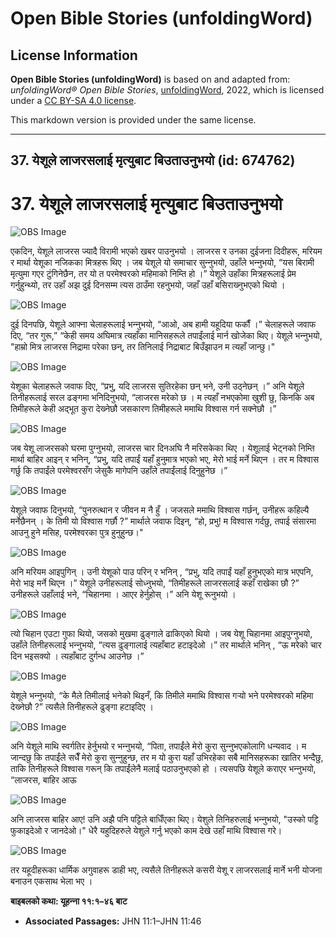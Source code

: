 # Open Bible Stories (unfoldingWord)

## License Information

**Open Bible Stories (unfoldingWord)** is based on and adapted from: _unfoldingWord® Open Bible Stories_, [unfoldingWord](https://unfoldingword.org/utw), 2022, which is licensed under a [CC BY-SA 4.0 license](https://creativecommons.org/licenses/by-sa/4.0/legalcode.en).

This markdown version is provided under the same license.



--------------------------------

## 37. येशूले लाजरसलाई मृत्युबाट बिउताउनुभयो (id: 674762)

37\. येशूले लाजरसलाई मृत्युबाट बिउताउनुभयो
==========================================

![OBS Image](https://cdn.door43.org/obs/jpg/360px/obs-en-37-01.jpg)

एकदिन, येशूले लाजरस ज्यादै विरामी भएको खबर पाउनुभयो । लाजरस र उनका दुईजना दिदीहरू, मरियम र मार्था येशूका नजिकका मित्रहरू थिए । जब येशूले यो समाचार सुन्‍नुभयो, उहाँले भन्‍नुभयो, “यस बिरामी मृत्युमा गएर टुंगिनेछैन, तर यो त परमेश्‍वरको महिमाको निम्ति हो ।” येशूले उहाँका मित्रहरूलाई प्रेम गर्नुहुन्थ्यो, तर उहाँ अझ दुई दिनसम्म त्यस ठाउँमा रहनुभयो, जहाँ उहाँ बसिराख्‍नुभएको थियो ।

![OBS Image](https://cdn.door43.org/obs/jpg/360px/obs-en-37-02.jpg)

दुई दिनपछि, येशूले आफ्ना चेलाहरूलाई भन्‍नुभयो, “आओ, अब हामी यहूदिया फर्कौं ।” चेलाहरूले जवाफ दिए, “तर गुरू,” “केही समय अघिमात्र त्यहाँका मानिसहरूले तपाईंलाई मार्न खोजेका थिए। येशूले भन्‍नुभयो, "हाम्रो मित्र लाजरस निद्रामा परेका छन्, तर तिनिलाई निद्राबाट बिउँझाउन म त्‍यहाँ जान्‍छु।"

![OBS Image](https://cdn.door43.org/obs/jpg/360px/obs-en-37-03.jpg)

येशूका चेलाहरूले जवाफ दिए, “प्रभु, यदि लाजरस सुतिरहेका छन् भने, उनी उठ्नेछन् ।” अनि येशूले तिनीहरूलाई सरल ढङ्गमा भनिदिनुभयो, “लाजरस मरेको छ । म त्यहाँ नभएकोमा खुशी छु, किनकि अब तिमीहरूले केही अद्भूत कुरा देख्‍नेछौ जसकारण तिमीहरूले ममाथि विश्‍वास गर्न सक्नेछौ ।”

![OBS Image](https://cdn.door43.org/obs/jpg/360px/obs-en-37-04.jpg)

जब येशू लाजरसको घरमा पुग्‍नुभयो, लाजरस चार दिनअघि नै मरिसकेका थिए । येशूलाई भेट्नको निम्ति मार्था बाहिर आइन् र भनिन्, “प्रभु, यदि तपाईं यहाँ हुनुमात्र भएको भए, मेरो भाई मर्ने थिएन । तर म विश्‍वास गर्छु कि तपाईंले परमेश्‍वरसँग जेसुकै मागेपनि उहाँले तपाईंलाई दिनुहुनेछ ।”

![OBS Image](https://cdn.door43.org/obs/jpg/360px/obs-en-37-05.jpg)

येशूले जवाफ दिनुभयो, “पुनरुत्थान र जीवन म नै हुँ । जजसले ममाथि विश्‍वास गर्छन्, उनीहरू कहिल्यै मर्नेछैनन् । के तिमी यो विश्‍वास गर्छौ ?” मार्थाले जवाफ दिइन्, “हो, प्रभु! म विश्‍वास गर्दछु, तपाई संसारमा आउनु हुने मसिह, परमेश्‍वरका पुत्र हुनुहुन्‍छ।"

![OBS Image](https://cdn.door43.org/obs/jpg/360px/obs-en-37-06.jpg)

अनि मरियम आइपुगिन् । उनी येशूको पाउ परिन् र भनिन् , “प्रभु, यदि तपाईं यहाँ हुनुभएको मात्र भएपनि, मेरो भाइ मर्ने थिएन ।” येशूले उनीहरूलाई सोध्‍नुभयो, “तिमीहरूले लाजरसलाई कहाँ राखेका छौ ?” उनीहरूले उहाँलाई भने, “चिहानमा । आएर हेर्नुहोस् ।” अनि येशू रूनुभयो ।

![OBS Image](https://cdn.door43.org/obs/jpg/360px/obs-en-37-07.jpg)

त्यो चिहान एउटा गुफा थियो, जसको मुखमा ढुङ्गाले ढाकिएको थियो । जब येशू चिहानमा आइपुग्‍नुभयो, उहाँले तिनीहरूलाई भन्‍नुभयो, “त्यस ढुङ्गालाई त्यहाँबाट हटाइदेओ ।” तर मार्थाले भनिन् , “ऊ मरेको चार दिन भइसक्यो । त्यहाँबाट दुर्गन्ध आउनेछ ।”

![OBS Image](https://cdn.door43.org/obs/jpg/360px/obs-en-37-08.jpg)

येशूले भन्‍नुभयो, “के मैले तिमीलाई भनेको थिइनँ, कि तिमीले ममाथि विश्‍वास गर्‍यो भने परमेश्‍वरको महिमा देख्‍नेछौ ?” त्यसैले तिनीहरूले ढुङ्गा हटाइदिए ।

![OBS Image](https://cdn.door43.org/obs/jpg/360px/obs-en-37-09.jpg)

अनि येशूले माथि स्वर्गतिर हेर्नुभयो र भन्‍नुभयो, “पिता, तपाईंले मेरो कुरा सुन्‍नुभएकोलागि धन्यवाद । म जान्दछु कि तपाईंले सधैँ मेरो कुरा सुन्‍नुहुन्छ, तर म यो कुरा यहाँ उभिरहेका सबै मानिसहरूका खातिर भन्दैछु, ताकि तिनीहरूले विश्‍वास गरून् कि तपाईंलेनै मलाई पठाउनुभएको हो । त्यसपछि येशूले कराएर भन्‍नुभयो, “लाजरस, बाहिर आऊ

![OBS Image](https://cdn.door43.org/obs/jpg/360px/obs-en-37-10.jpg)

अनि लाजरस बाहिर आए! उनि अझै पनि पट्टिले बाधिँएका थिए। येशुले तिनिहरुलाई भन्‍नुभयो, "उस्को पट्टि फुकाइदेओ र जानदेओ।" धेरै यहुदिहरुले येशुले गर्नु भएको काम देखे उहाँ माथि विश्‍वास गरे।

![OBS Image](https://cdn.door43.org/obs/jpg/360px/obs-en-37-11.jpg)

तर यहूदीहरूका धार्मिक अगुवाहरू डाही भए, त्यसैले तिनीहरूले कसरी येशू र लाजरसलाई मार्ने भनी योजना बनाउन एकसाथ भेला भए ।

**बाइबलको कथा: यूहन्‍ना ११:१–४६ बाट**

* **Associated Passages:** JHN 11:1–JHN 11:46

